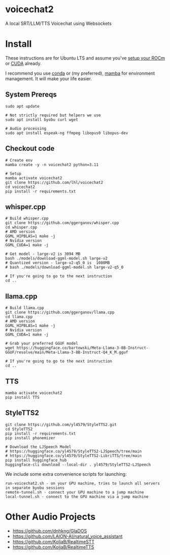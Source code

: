 # voicechat2
A local SRT/LLM/TTS Voicechat using Websockets

# Install
These instructions are for Ubuntu LTS and assume you've [setup your ROCm](https://rocm.docs.amd.com/projects/install-on-linux/en/latest/tutorial/quick-start.html) or [CUDA](https://docs.nvidia.com/cuda/cuda-installation-guide-linux/) already.

I recommend you use [conda](https://docs.conda.io/en/latest/) or (my preferred), [mamba](https://mamba.readthedocs.io/en/latest/installation/mamba-installation.html) for environment management. It will make your life easier.

## System Prereqs
```
sudo apt update

# Not strictly required but helpers we use
sudo apt install byobu curl wget

# Audio processing
sudo apt install espeak-ng ffmpeg libopus0 libopus-dev 
```

## Checkout code 
```
# Create env
mamba create -y -n voicechat2 python=3.11

# Setup
mamba activate voicechat2
git clone https://github.com/lhl/voicechat2
cd voicechat2
pip install -r requirements.txt
```

## whisper.cpp
```
# Build whisper.cpp
git clone https://github.com/ggerganov/whisper.cpp
cd whisper.cpp
# AMD version
GGML_HIPBLAS=1 make -j 
# Nvidia version
GGML_CUDA=1 make -j 

# Get model - large-v2 is 3094 MB
bash ./models/download-ggml-model.sh large-v2
# Quantized version - large-v2-q5_0 is  1080MB
# bash ./models/download-ggml-model.sh large-v2-q5_0

# If you're going to go to the next instruction
cd ..
```

## llama.cpp
```
# Build llama.cpp
git clone https://github.com/ggerganov/llama.cpp
cd llama.cpp
# AMD version
GGML_HIPBLAS=1 make -j 
# Nvidia version
GGML_CUDA=1 make -j 

# Grab your preferred GGUF model
wget https://huggingface.co/bartowski/Meta-Llama-3-8B-Instruct-GGUF/resolve/main/Meta-Llama-3-8B-Instruct-Q4_K_M.gguf

# If you're going to go to the next instruction
cd ..
```

## TTS
```
mamba activate voicechat2
pip install TTS
```

## StyleTTS2
```
git clone https://github.com/yl4579/StyleTTS2.git
cd StyleTTS2
pip install -r requirements.txt
pip install phonemizer

# Download the LJSpeech Model
# https://huggingface.co/yl4579/StyleTTS2-LJSpeech/tree/main
# https://huggingface.co/yl4579/StyleTTS2-LibriTTS/tree/main
pip install huggingface_hub
huggingface-cli download --local-dir . yl4579/StyleTTS2-LJSpeech
```

We include some extra convenience scripts for launching:
```
run-voicechat2.sh - on your GPU machine, tries to launch all servers in separate byobu sessions
remote-tunnel.sh - connect your GPU machine to a jump machine
local-tunnel.sh - connect to the GPU machine via a jump machine
```


# Other Audio Projects

- https://github.com/dnhkng/GlaDOS
- https://github.com/LAION-AI/natural_voice_assistant
- https://github.com/KoljaB/RealtimeSTT
- https://github.com/KoljaB/RealtimeTTS
